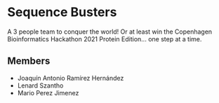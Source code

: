 # Sequence Busters

A 3 people team to conquer the world! Or at least win the Copenhagen Bioinformatics Hackathon 2021 Protein Edition... one step at a time.

## Members

- Joaquín Antonio Ramírez Hernández
- Lenard Szantho
- Mario Perez Jimenez


